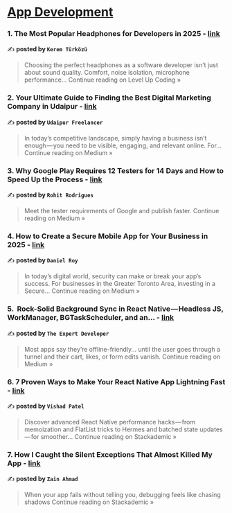 
<h1><a href=https://medium.com/tag/mobile-app-development/recommended target="_blank" rel="noopener noreferrer">App Development</a></h1>
<h3>1. The Most Popular Headphones for Developers in 2025 - <a href="https://levelup.gitconnected.com/the-most-popular-headphones-for-developers-in-2025-b57dbbde5a96?source=rss------mobile_app_development-5" target="_blank" rel="noopener noreferrer">link</a></h3>

✍️ **posted by `Kerem Türközü`**

<blockquote>Choosing the perfect headphones as a software developer isn’t just about sound quality. Comfort, noise isolation, microphone performance…
Continue reading on Level Up Coding »</blockquote>

<h3>2. Your Ultimate Guide to Finding the Best Digital Marketing Company in Udaipur - <a href="https://udaipurfreelancer.medium.com/your-ultimate-guide-to-finding-the-best-digital-marketing-company-in-udaipur-e236cc2b45f1?source=rss------mobile_app_development-5" target="_blank" rel="noopener noreferrer">link</a></h3>

✍️ **posted by `Udaipur Freelancer`**

<blockquote>In today’s competitive landscape, simply having a business isn’t enough — you need to be visible, engaging, and relevant online. For…
Continue reading on Medium »</blockquote>

<h3>3. Why Google Play Requires 12 Testers for 14 Days and How to Speed Up the Process - <a href="https://medium.com/@rodriguesforyou/why-google-play-requires-12-testers-for-14-days-and-how-to-speed-up-the-process-874f7593bf13?source=rss------mobile_app_development-5" target="_blank" rel="noopener noreferrer">link</a></h3>

✍️ **posted by `Rohit Rodrigues`**

<blockquote>Meet the tester requirements of Google and publish faster.
Continue reading on Medium »</blockquote>

<h3>4. How to Create a Secure Mobile App for Your Business in 2025 - <a href="https://medium.com/@shayanseo786/how-to-create-a-secure-mobile-app-for-your-business-in-2025-ec5e4a656371?source=rss------mobile_app_development-5" target="_blank" rel="noopener noreferrer">link</a></h3>

✍️ **posted by `Daniel Roy`**

<blockquote>In today’s digital world, security can make or break your app’s success. For businesses in the Greater Toronto Area, investing in a Secure…
Continue reading on Medium »</blockquote>

<h3>5. ️ Rock-Solid Background Sync in React Native — Headless JS, WorkManager, BGTaskScheduler, and an… - <a href="https://the-expert-developer.medium.com/%EF%B8%8F-rock-solid-background-sync-in-react-native-headless-js-workmanager-bgtaskscheduler-and-an-811a894df9f8?source=rss------mobile_app_development-5" target="_blank" rel="noopener noreferrer">link</a></h3>

✍️ **posted by `The Expert Developer`**

<blockquote>Most apps say they’re offline-friendly… until the user goes through a tunnel and their cart, likes, or form edits vanish.
Continue reading on Medium »</blockquote>

<h3>6. 7 Proven Ways to Make Your React Native App Lightning Fast - <a href="https://blog.stackademic.com/7-proven-ways-to-make-your-react-native-app-lightning-fast-61ab2e563ed7?source=rss------mobile_app_development-5" target="_blank" rel="noopener noreferrer">link</a></h3>

✍️ **posted by `Vishad Patel`**

<blockquote>Discover advanced React Native performance hacks — from memoization and FlatList tricks to Hermes and batched state updates — for smoother…
Continue reading on Stackademic »</blockquote>

<h3>7. How I Caught the Silent Exceptions That Almost Killed My App - <a href="https://blog.stackademic.com/how-i-caught-the-silent-exceptions-that-almost-killed-my-app-2720b28e356c?source=rss------mobile_app_development-5" target="_blank" rel="noopener noreferrer">link</a></h3>

✍️ **posted by `Zain Ahmad`**

<blockquote>When your app fails without telling you, debugging feels like chasing shadows
Continue reading on Stackademic »</blockquote>


